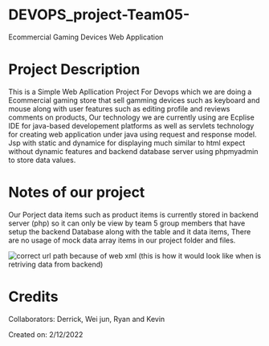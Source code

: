 # DEVOPS_project-Team05-
Ecommercial Gaming Devices Web Application

# Project Description 
This is a Simple Web Apllication Project For Devops which we are doing a Ecommercial gaming store that sell gamming devices such as keyboard and mouse along with user features such as editing profile and reviews comments on products, Our technology we are currently using are Ecplise IDE for java-based developement platforms as well as servlets technology for creating web application under java using request and response model. Jsp with static and dynamice for displaying much similar to html expect without dynamic features and backend database server using phpmyadmin to store data values.

# Notes of our project
Our Porject data items such as product items is currently stored in backend server (php) so it can only be view by team 5 group members that have setup the backend Database along with the table and it data items, There are no usage of mock data array items in our project folder and files.

![correct url path because of web xml](https://user-images.githubusercontent.com/53116359/205296006-7923d9a8-e90d-4e3b-905f-bb9a1a4dd324.png)
(this is how it would look like when is retriving data from backend)

# Credits
Collaborators: 
Derrick, Wei jun, Ryan and Kevin

Created on: 2/12/2022

